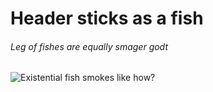 # Header sticks as a fish

###### Leg of fishes are equally smager godt

![Existential fish smokes like how?](https://m.blog.hu/vi/vizafogo/image/vizabaja1957.jpg)
